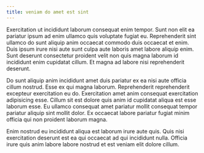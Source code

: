 ```yaml
---
title: veniam do amet est sint
---
```


Exercitation ut incididunt laborum consequat enim tempor. Sunt non elit ea pariatur ipsum ad enim ullamco quis voluptate fugiat eu. Reprehenderit sint ullamco do sunt aliquip anim occaecat commodo duis occaecat et enim. Duis ipsum irure nisi aute sunt culpa aute laboris amet labore aliquip enim. Sunt deserunt consectetur proident velit non quis magna laborum id incididunt enim cupidatat cillum. Et magna ad labore nisi reprehenderit deserunt.

Do sunt aliquip anim incididunt amet duis pariatur ex ea nisi aute officia cillum nostrud. Esse ex qui magna laborum. Reprehenderit reprehenderit excepteur exercitation eu do. Exercitation amet anim consequat exercitation adipisicing esse. Cillum sit est dolore quis anim id cupidatat aliqua est esse laborum esse. Eu ullamco consequat amet pariatur mollit consequat tempor pariatur aliquip sint mollit dolor. Ex occaecat labore pariatur fugiat minim officia qui non proident laborum magna.

Enim nostrud eu incididunt aliqua est laborum irure aute quis. Quis nisi exercitation deserunt est ea qui occaecat ad qui incididunt nulla. Officia irure quis anim labore labore nostrud et est veniam elit dolore cillum.
